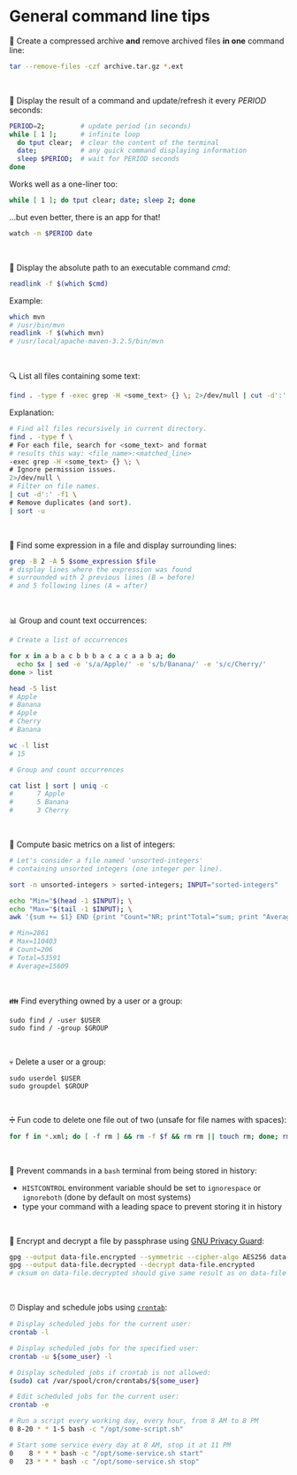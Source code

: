 # General command line tips

:open_file_folder: Create a compressed archive **and** remove archived files **in one** command line:
```sh
tar --remove-files -czf archive.tar.gz *.ext
```

&nbsp;

:arrows_counterclockwise: Display the result of a command and update/refresh it every *PERIOD* seconds:
```sh
PERIOD=2;         # update period (in seconds)
while [ 1 ];      # infinite loop
  do tput clear;  # clear the content of the terminal
  date;           # any quick command displaying information
  sleep $PERIOD;  # wait for PERIOD seconds
done
```
Works well as a one-liner too:
```sh
while [ 1 ]; do tput clear; date; sleep 2; done
```
...but even better, there is an app for that!
```sh
watch -n $PERIOD date
```

&nbsp;

:link: Display the absolute path to an executable command *cmd*:
```sh
readlink -f $(which $cmd)
```
Example:
```sh
which mvn
# /usr/bin/mvn
readlink -f $(which mvn)
# /usr/local/apache-maven-3.2.5/bin/mvn
```

&nbsp;

:mag: List all files containing some text:
```sh
find . -type f -exec grep -H <some_text> {} \; 2>/dev/null | cut -d':' -f1 | sort -u
```
Explanation:
```sh
# Find all files recursively in current directory.
find . -type f \
# For each file, search for <some_text> and format
# results this way: <file_name>:<matched_line>
-exec grep -H <some_text> {} \; \
# Ignore permission issues.
2>/dev/null \
# Filter on file names.
| cut -d':' -f1 \
# Remove duplicates (and sort).
| sort -u
```

&nbsp;

:bookmark_tabs: Find some expression in a file and display surrounding lines:
```sh
grep -B 2 -A 5 $some_expression $file
# display lines where the expression was found
# surrounded with 2 previous lines (B = before)
# and 5 following lines (A = after)
```

&nbsp;

:bar_chart: Group and count text occurrences:
```sh
# Create a list of occurrences

for x in a b a c b b b a c a c a a b a; do
  echo $x | sed -e 's/a/Apple/' -e 's/b/Banana/' -e 's/c/Cherry/'
done > list

head -5 list
# Apple
# Banana
# Apple
# Cherry
# Banana

wc -l list
# 15
```
```sh
# Group and count occurrences

cat list | sort | uniq -c
#      7 Apple
#      5 Banana
#      3 Cherry
```

&nbsp;

:1234: Compute basic metrics on a list of integers:
```sh
# Let's consider a file named 'unsorted-integers'
# containing unsorted integers (one integer per line).

sort -n unsorted-integers > sorted-integers; INPUT="sorted-integers"

echo "Min="$(head -1 $INPUT); \
echo "Max="$(tail -1 $INPUT); \
awk '{sum += $1} END {print "Count="NR; print"Total="sum; print "Average="sum/NR}' $INPUT

# Min=2861
# Max=110403
# Count=206
# Total=53591
# Average=15609
```

&nbsp;

:family: Find everything owned by a user or a group:
```
sudo find / -user $USER
sudo find / -group $GROUP
```

&nbsp;

:skull: Delete a user or a group:
```
sudo userdel $USER
sudo groupdel $GROUP
```

&nbsp;

:heavy_division_sign: Fun code to delete one file out of two (unsafe for file names with spaces):
```sh
for f in *.xml; do [ -f rm ] && rm -f $f && rm rm || touch rm; done; rm -f rm;
```

&nbsp;

:ghost: Prevent commands in a `bash` terminal from being stored in history:
- `HISTCONTROL` environment variable should be set to `ignorespace` or `ignoreboth` (done by default on most systems)
- type your command with a leading space to prevent storing it in history

&nbsp;

:closed_lock_with_key: Encrypt and decrypt a file by passphrase using [GNU Privacy Guard](https://gnupg.org/):
```sh
gpg --output data-file.encrypted --symmetric --cipher-algo AES256 data-file
gpg --output data-file.decrypted --decrypt data-file.encrypted
# cksum on data-file.decrypted should give same result as on data-file
```

&nbsp;

:alarm_clock: Display and schedule jobs using [`crontab`](https://en.wikipedia.org/wiki/Cron):

```sh
# Display scheduled jobs for the current user:
crontab -l

# Display scheduled jobs for the specified user:
crontab -u ${some_user} -l

# Display scheduled jobs if crontab is not allowed:
(sudo) cat /var/spool/cron/crontabs/${some_user}

# Edit scheduled jobs for the current user:
crontab -e
```
```sh
# Run a script every working day, every hour, from 8 AM to 8 PM
0 8-20 * * 1-5 bash -c "/opt/some-script.sh"

# Start some service every day at 8 AM, stop it at 11 PM
0    8 * * * bash -c "/opt/some-service.sh start"
0   23 * * * bash -c "/opt/some-service.sh stop"
```

